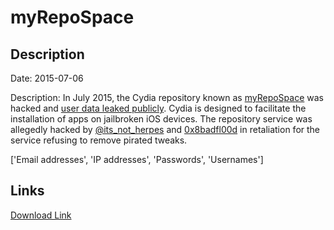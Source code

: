# myRepoSpace

## Description

Date: 2015-07-06

Description:
In July 2015, the Cydia repository known as <a href="https://myrepospace.com/" target="_blank" rel="noopener">myRepoSpace</a> was hacked and <a href="https://www.reddit.com/r/jailbreak/comments/3c9qr1/discussion_myrepospace_user_data_leaked/" target="_blank" rel="noopener">user data leaked publicly</a>. Cydia is designed to facilitate the installation of apps on jailbroken iOS devices. The repository service was allegedly hacked by <a href="https://twitter.com/its_not_herpes" target="_blank" rel="noopener">@its_not_herpes</a> and <a href="https://twitter.com/0x8badfl00d" target="_blank" rel="noopener">0x8badfl00d</a> in retaliation for the service refusing to remove pirated tweaks.


['Email addresses', 'IP addresses', 'Passwords', 'Usernames']

## Links

[Download Link](https://link-to.net/1229997/124.73615400375581/dynamic/?r=aHR0cHM6Ly93d3cubWVkaWFmaXJlLmNvbS92aWV3L2plQjhrbzlaZldTekFJRS9teXJlcG9zcGFjZS5jb20vZmlsZQ==)